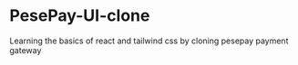 # PesePay-UI-clone
Learning the basics of react and tailwind css by cloning pesepay payment gateway
